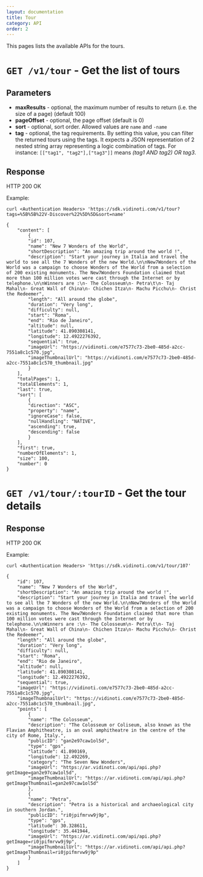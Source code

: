 ```yaml
---
layout: documentation
title: Tour
category: API
order: 2
---
```


This pages lists the available APIs for the tours.

# `GET /v1/tour` - Get the list of tours

## Parameters

* **maxResults** - optional, the maximum number of results to return (i.e. the size of a page) (default 100)
* **pageOffset** - optional, the page offset (default is 0)
* **sort** - optional, sort order. Allowed values are `name` and `-name`
* **tag** - optional, the tag requirements. By setting this value, you can filter the returned tours using the tags. It expects a JSON representation of 2 nested string array representing a logic combination of tags. For instance: `[["tag1", "tag2"],["tag3"]]` means *(tag1 AND tag2) OR tag3*.

## Response

HTTP 200 OK

Example:

`curl <Authentication Headers> 'https://sdk.vidinoti.com/v1/tour?tags=%5B%5B%22V-Discover%22%5D%5D&sort=name'`

    {
        "content": [
            {
            "id": 107,
            "name": "New 7 Wonders of the World",
            "shortDescription": "An amazing trip around the world !",
            "description": "Start your journey in Italia and travel the world to see all the 7 Wonders of the new World.\n\nNew7Wonders of the World was a campaign to choose Wonders of the World from a selection of 200 existing monuments. The New7Wonders Foundation claimed that more than 100 million votes were cast through the Internet or by telephone.\n\nWinners are :\n- The Colosseum\n- Petra\t\n- Taj Mahal\n- Great Wall of China\n- Chichen Itza\n- Machu Picchu\n- Christ the Redeemer",
            "length": "All around the globe",
            "duration": "Very long",
            "difficulty": null,
            "start": "Roma",
            "end": "Rio de Janeiro",
            "altitude": null,
            "latitude": 41.890308141,
            "longitude": 12.4922276392,
            "sequential": true,
            "imageUrl": "https://vidinoti.com/e7577c73-2be0-485d-a2cc-7551a8c1c570.jpg",
            "imageThumbnailUrl": "https://vidinoti.com/e7577c73-2be0-485d-a2cc-7551a8c1c570_thumbnail.jpg"
            }
        ],
        "totalPages": 1,
        "totalElements": 1,
        "last": true,
        "sort": [
            {
            "direction": "ASC",
            "property": "name",
            "ignoreCase": false,
            "nullHandling": "NATIVE",
            "ascending": true,
            "descending": false
            }
        ],
        "first": true,
        "numberOfElements": 1,
        "size": 100,
        "number": 0
    }

# `GET /v1/tour/:tourID` - Get the tour details

## Response

HTTP 200 OK

Example:

`curl <Authentication Headers> 'https://sdk.vidinoti.com/v1/tour/107'`

    {
        "id": 107,
        "name": "New 7 Wonders of the World",
        "shortDescription": "An amazing trip around the world !",
        "description": "Start your journey in Italia and travel the world to see all the 7 Wonders of the new World.\n\nNew7Wonders of the World was a campaign to choose Wonders of the World from a selection of 200 existing monuments. The New7Wonders Foundation claimed that more than 100 million votes were cast through the Internet or by telephone.\n\nWinners are :\n- The Colosseum\n- Petra\t\n- Taj Mahal\n- Great Wall of China\n- Chichen Itza\n- Machu Picchu\n- Christ the Redeemer",
        "length": "All around the globe",
        "duration": "Very long",
        "difficulty": null,
        "start": "Roma",
        "end": "Rio de Janeiro",
        "altitude": null,
        "latitude": 41.890308141,
        "longitude": 12.4922276392,
        "sequential": true,
        "imageUrl": "https://vidinoti.com/e7577c73-2be0-485d-a2cc-7551a8c1c570.jpg",
        "imageThumbnailUrl": "https://vidinoti.com/e7577c73-2be0-485d-a2cc-7551a8c1c570_thumbnail.jpg",
        "points": [
            {
            "name": "The Colosseum",
            "description": "The Colosseum or Coliseum, also known as the Flavian Amphitheatre, is an oval amphitheatre in the centre of the city of Rome, Italy.",
            "publicID": "gan2e97caw1ol5d",
            "type": "gps",
            "latitude": 41.890169,
            "longitude": 12.492269,
            "category": "The Seven New Wonders",
            "imageUrl": "https://ar.vidinoti.com/api/api.php?getImage=gan2e97caw1ol5d",
            "imageThumbnailUrl": "https://ar.vidinoti.com/api/api.php?getImageThumbnail=gan2e97caw1ol5d"
            },
            {
            "name": "Petra",
            "description": "Petra is a historical and archaeological city in southern Jordan.",
            "publicID": "ri0jpifmrvw9j9p",
            "type": "gps",
            "latitude": 30.328611,
            "longitude": 35.441944,
            "imageUrl": "https://ar.vidinoti.com/api/api.php?getImage=ri0jpifmrvw9j9p",
            "imageThumbnailUrl": "https://ar.vidinoti.com/api/api.php?getImageThumbnail=ri0jpifmrvw9j9p"
            }
        ]
    }
